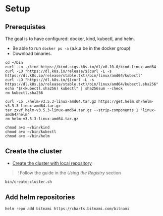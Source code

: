 # Setup
## Prerequistes
The goal is to have configured: docker, kind, kubectl, and helm.
* Be able to run `docker ps -a` (a.k.a be in the docker group)
* Download binaries.
```
cd ~/bin
curl -Lo ./kind https://kind.sigs.k8s.io/dl/v0.10.0/kind-linux-amd64
curl -LO "https://dl.k8s.io/release/$(curl -L -s https://dl.k8s.io/release/stable.txt)/bin/linux/amd64/kubectl"
curl -LO "https://dl.k8s.io/$(curl -L -s https://dl.k8s.io/release/stable.txt)/bin/linux/amd64/kubectl.sha256"
echo "$(<kubectl.sha256) kubectl" | sha256sum --check
rm kubectl.sha256

curl -Lo ./helm-v3.5.3-linux-amd64.tar.gz https://get.helm.sh/helm-v3.5.3-linux-amd64.tar.gz
tar zxvf helm-v3.5.3-linux-amd64.tar.gz --strip-components 1 "linux-amd64/helm"
rm helm-v3.5.3-linux-amd64.tar.gz

chmod a+x ~/bin/kind
chmod a+x ~/bin/kubectl
chmod a+x ~/bin/helm
```

## Create the cluster
* [Create the cluster with local repository](https://kind.sigs.k8s.io/docs/user/local-registry/)
> ! Follow the guide in the _Using the Registry_ section
```bash
bin/create-cluster.sh
```

## Add helm repositories
```bash
helm repo add bitnami https://charts.bitnami.com/bitnami
```